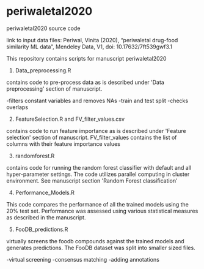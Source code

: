 # periwaletal2020
periwaletal2020 source code

link to input data files: Periwal, Vinita (2020), “periwaletal drug-food similarity ML data”, Mendeley Data, V1, doi: 10.17632/7ft539gwf3.1

This repository contains scripts for manuscript periwaletal2020

1. Data_preprocessing.R

contains code to pre-process data as is described under 'Data preprocessing' section of manuscript.

-filters constant variables and removes NAs
-train and test split
-checks overlaps

2. FeatureSelection.R and FV_filter_values.csv

contains code to run feature importance as is described under 'Feature selection' section of manuscript. FV_filter_values contains the list of columns with their feature importance values

3. randomforest.R

contains code for running the random forest classifier with default and all hyper-parameter settings. The code utilizes parallel computing in cluster environment. See manuscript section 'Random Forest classification'


4. Performance_Models.R

This code compares the performance of all the trained models using the 20% test set. Performance was assessed using various statistical measures as described in the manuscript.

5. FooDB_predictions.R 

virtually screens the foodb compounds against the trained models and generates predictions. The FooDB dataset was split into smaller sized files.

-virtual screening
-consensus matching
-adding annotations
